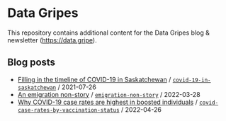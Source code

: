 # Data Gripes

This repository contains additional content for the Data Gripes blog & newsletter (https://data.gripe).

## Blog posts

* [Filling in the timeline of COVID-19 in Saskatchewan](https://data.gripe/covid-19-in-saskatchewan/) / [`covid-19-in-saskatchewan`](https://github.com/jeanpaulrsoucy/data-gripes/tree/main/covid-19-in-saskatchewan) / 2021-07-26
* [An emigration non-story](https://data.gripe/emigration-non-story/) / [`emigration-non-story`](https://github.com/jeanpaulrsoucy/data-gripes/tree/main/emigration-non-story) / 2022-03-28
* [Why COVID-19 case rates are highest in boosted individuals](https://data.gripe/covid-case-rates-by-vaccination-status/) / [`covid-case-rates-by-vaccination-status`](https://github.com/jeanpaulrsoucy/data-gripes/tree/main/covid-case-rates-by-vaccination-status) / 2022-04-26
